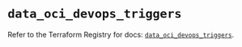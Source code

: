 # `data_oci_devops_triggers`

Refer to the Terraform Registry for docs: [`data_oci_devops_triggers`](https://registry.terraform.io/providers/oracle/oci/6.18.0/docs/data-sources/devops_triggers).
